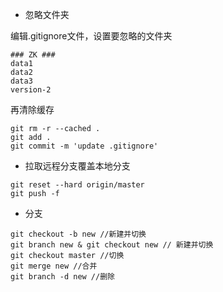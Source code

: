 + 忽略文件夹

编辑.gitignore文件，设置要忽略的文件夹
```
### ZK ###
data1
data2
data3
version-2
```
再清除缓存
```git
git rm -r --cached .
git add .
git commit -m 'update .gitignore'
```

+ 拉取远程分支覆盖本地分支
```git
git reset --hard origin/master
git push -f
```

+ 分支
```git
git checkout -b new //新建并切换
git branch new & git checkout new // 新建并切换
git checkout master //切换
git merge new //合并
git branch -d new //删除
```